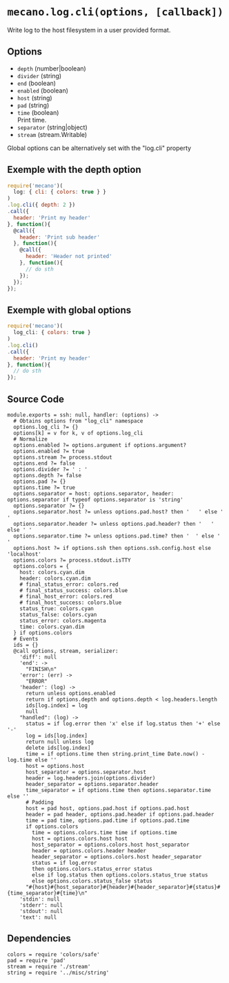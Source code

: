 
# `mecano.log.cli(options, [callback])`

Write log to the host filesystem in a user provided format.

## Options

*   `depth` (number|boolean)    
*   `divider` (string)    
*   `end` (boolean)    
*   `enabled` (boolean)    
*   `host` (string)    
*   `pad` (string)    
*   `time` (boolean)    
    Print time.   
*   `separator` (string|object)    
*   `stream` (stream.Writable)  

Global options can be alternatively set with the "log.cli" property

## Exemple with the depth option

```js
require('mecano')(
  log: { cli: { colors: true } }
)
.log.cli({ depth: 2 })
.call({
  header: 'Print my header'
}, function(){
  @call({
    header: 'Print sub header'
  }, function(){
    @call({
      header: 'Header not printed'
    }, function(){
      // do sth
    });
  });
});
```

## Exemple with global options

```js
require('mecano')(
  log_cli: { colors: true }
)
.log.cli()
.call({
  header: 'Print my header'
}, function(){
  // do sth
});
```

## Source Code

    module.exports = ssh: null, handler: (options) ->
      # Obtains options from "log_cli" namespace
      options.log_cli ?= {}
      options[k] = v for k, v of options.log_cli
      # Normalize
      options.enabled ?= options.argument if options.argument?
      options.enabled ?= true
      options.stream ?= process.stdout
      options.end ?= false
      options.divider ?= ' : '
      options.depth ?= false
      options.pad ?= {}
      options.time ?= true
      options.separator = host: options.separator, header: options.separator if typeof options.separator is 'string'
      options.separator ?= {}
      options.separator.host ?= unless options.pad.host? then '   ' else ' '
      options.separator.header ?= unless options.pad.header? then '   ' else ' '
      options.separator.time ?= unless options.pad.time? then '  ' else ' '
      options.host ?= if options.ssh then options.ssh.config.host else 'localhost'
      options.colors ?= process.stdout.isTTY
      options.colors = {
        host: colors.cyan.dim
        header: colors.cyan.dim
        # final_status_error: colors.red
        # final_status_success: colors.blue
        # final_host_error: colors.red
        # final_host_success: colors.blue 
        status_true: colors.cyan
        status_false: colors.cyan
        status_error: colors.magenta
        time: colors.cyan.dim
      } if options.colors
      # Events
      ids = {}
      @call options, stream, serializer:
        'diff': null
        'end': ->
          "FINISH\n"
        'error': (err) ->
          "ERROR"
        'header': (log) ->
          return unless options.enabled
          return if options.depth and options.depth < log.headers.length
          ids[log.index] = log
          null
        "handled": (log) ->
          status = if log.error then 'x' else if log.status then '+' else '-'
          log = ids[log.index]
          return null unless log
          delete ids[log.index]
          time = if options.time then string.print_time Date.now() - log.time else ''
          host = options.host
          host_separator = options.separator.host
          header = log.headers.join(options.divider)
          header_separator = options.separator.header
          time_separator = if options.time then options.separator.time else ''
          # Padding
          host = pad host, options.pad.host if options.pad.host
          header = pad header, options.pad.header if options.pad.header
          time = pad time, options.pad.time if options.pad.time
          if options.colors
            time = options.colors.time time if options.time
            host = options.colors.host host
            host_separator = options.colors.host host_separator
            header = options.colors.header header
            header_separator = options.colors.host header_separator
            status = if log.error
            then options.colors.status_error status
            else if log.status then options.colors.status_true status
            else options.colors.status_false status
          "#{host}#{host_separator}#{header}#{header_separator}#{status}#{time_separator}#{time}\n"
        'stdin': null
        'stderr': null
        'stdout': null
        'text': null

## Dependencies

    colors = require 'colors/safe'
    pad = require 'pad'
    stream = require './stream'
    string = require '../misc/string'
